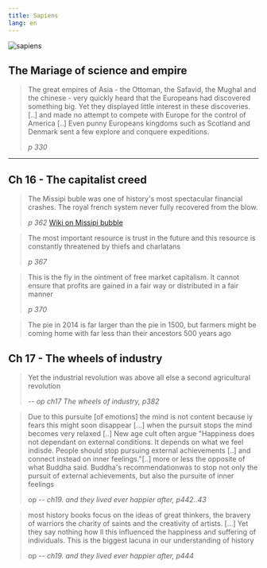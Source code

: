 ```yaml
---
title: Sapiens
lang: en
---
```


![sapiens](https://images-na.ssl-images-amazon.com/images/I/41%2BlolL22gL._SX314_BO1,204,203,200_.jpg)

## The Mariage of science and empire

> The great empires of Asia - the Ottoman, the Safavid, the Mughal and the chinese - very quickly heard that the Europeans had discovered something big. Yet they displayed little interest in these discoveries. \[..\] and made no attempt to compete with Europe for the control of America \[..\] Even punny Europeans kingdoms such as Scotland and Denmark sent a few explore and conquere expeditions.
>
> <cite> p 330 </cite>


---

## Ch 16 - The capitalist creed

> The Missipi buble was one of history's most spectacular financial crashes. The royal french system never fully recovered from the blow.
>
> <cite> p 362 </cite>
[Wiki on Missipi bubble](https://en.wikipedia.org/wiki/Mississippi_Company#Mississippi_Bubble)

> The most important resource is trust in the future and this resource is constantly threatened by thiefs and charlatans 
>
> <cite> p 367 </cite>


> This is the fly in the ointment of free market capitalism. It cannot ensure that profits are gained in a fair way or distributed in a fair manner 
>
> <cite> p 370 </cite>

> The pie in 2014 is far larger than the pie in 1500, but farmers might be coming home with far less than their ancestors 500 years ago

## Ch 17 - The wheels of industry

> Yet the industrial revolution was above all else a second agricultural revolution
>
> -- <cite> op ch17 The wheels of industry, p382 </cite>

> Due to this pursuite \[of emotions\] the mind is not content because iy fears this might soon disappear \[...\] when the pursuit stops the mind becomes very relaxed \[..\] 
> New age cult often argue \"Happiness does not dependant on external conditions. It depends on what we feel indisde. People should stop pursuing external achievements \[..\] and connect instead on inner feelings.\"\[..\] more or less the opposite of what Buddha said.
> Buddha's recommendationwas to stop not only the pursuit of external achievements, but also the pursuite of inner feelings
>
> op -- <cite>ch19. and they lived ever happier after, p442..43</cite>

> most history books focus on the ideas of great thinkers, the bravery of warriors the charity of saints and the creativity of artists. \[...\] Yet they say nothing how ll this influenced the happiness and suffering of individuals. This is the biggest lacuna in our understanding of history
>
> op -- <cite>ch19. and they lived ever happier after, p444 </cite>
